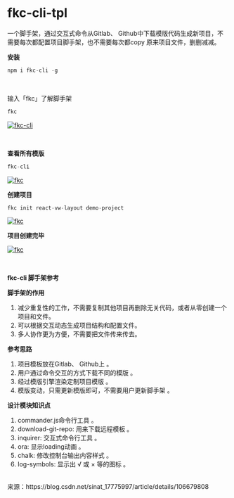 # fkc-cli-tpl

一个脚手架，通过交互式命令从Gitlab、 Github中下载模版代码生成新项目，不需要每次都配置项目脚手架，也不需要每次都copy 原来项目文件，删删减减。

**安装**

```javascript
npm i fkc-cli -g
```

<br/>

输入「fkc」了解脚手架

```javascript
fkc
```
[![fkc-cli](https://user-images.githubusercontent.com/12712339/112712511-12567400-8f0b-11eb-9ef5-1a9a4427b2a4.png "fkc-cli")](https://user-images.githubusercontent.com/12712339/112712511-12567400-8f0b-11eb-9ef5-1a9a4427b2a4.png "fkc-cli")

<br/>

**查看所有模版**

```javascript
fkc-cli
```
[![fkc](https://user-images.githubusercontent.com/12712339/112713035-e4266380-8f0d-11eb-9b18-3b764662831e.png "fkc")](https://user-images.githubusercontent.com/12712339/112713035-e4266380-8f0d-11eb-9b18-3b764662831e.png "fkc")
<br/>

**创建项目**

```javascript
fkc init react-vw-layout demo-project
```

[![fkc](https://user-images.githubusercontent.com/12712339/112713310-7da24500-8f0f-11eb-8b0d-7c64590157d5.png "fkc")](https://user-images.githubusercontent.com/12712339/112713310-7da24500-8f0f-11eb-8b0d-7c64590157d5.png "fkc")
<br/>

**项目创建完毕**

[![fkc](https://user-images.githubusercontent.com/12712339/112713407-c35f0d80-8f0f-11eb-8c09-a897e8692291.png "fkc")](https://user-images.githubusercontent.com/12712339/112713407-c35f0d80-8f0f-11eb-8c09-a897e8692291.png "fkc")


<br/>

**fkc-cli 脚手架参考**

**脚手架的作用**

1. 减少重复性的工作，不需要复制其他项目再删除无关代码，或者从零创建一个项目和文件。 
2. 可以根据交互动态生成项目结构和配置文件。 
3. 多人协作更为方便，不需要把文件传来传去。 


**参考思路**

1. 项目模板放在Gitlab、 Github上 。
2. 用户通过命令交互的方式下载不同的模版 。
3. 经过模版引擎渲染定制项目模版 。
4. 模版变动，只需更新模版即可，不需要用户更新脚手架 。

**设计模块知识点**

1. commander.js命令行工具 。
2. download-git-repo: 用来下载远程模板 。
3. inquirer: 交互式命令行工具 。
4. ora: 显示loading动画 。
5. chalk: 修改控制台输出内容样式 。
6. log-symbols: 显示出 √ 或 × 等的图标 。

<br/>
来源：https://blog.csdn.net/sinat_17775997/article/details/106679808
